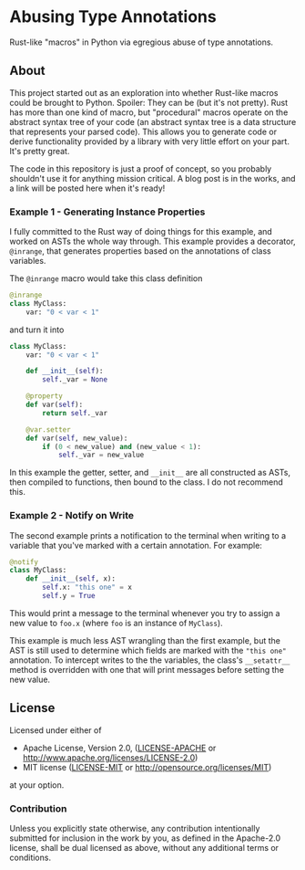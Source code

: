 # Abusing Type Annotations

Rust-like "macros" in Python via egregious abuse of type annotations.

## About

This project started out as an exploration into whether Rust-like macros could be brought to Python. Spoiler: They can be (but it's not pretty). Rust has more than one kind of macro, but "procedural" macros operate on the abstract syntax tree of your code (an abstract syntax tree is a data structure that represents your parsed code). This allows you to generate code or derive functionality provided by a library with very little effort on your part. It's pretty great.

The code in this repository is just a proof of concept, so you probably shouldn't use it for anything mission critical. A blog post is in the works, and a link will be posted here when it's ready!

### Example 1 - Generating Instance Properties
I fully committed to the Rust way of doing things for this example, and worked on ASTs the whole way through. This example provides a decorator, `@inrange`, that generates properties based on the annotations of class variables.

The `@inrange` macro would take this class definition
```python
@inrange
class MyClass:
    var: "0 < var < 1"
```
and turn it into
```python
class MyClass:
    var: "0 < var < 1"

    def __init__(self):
        self._var = None

    @property
    def var(self):
        return self._var

    @var.setter
    def var(self, new_value):
        if (0 < new_value) and (new_value < 1):
            self._var = new_value
```

In this example the getter, setter, and `__init__` are all constructed as ASTs, then compiled to functions, then bound to the class. I do not recommend this.

### Example 2 - Notify on Write
The second example prints a notification to the terminal when writing to a variable that you've marked with a certain annotation. For example:
```python
@notify
class MyClass:
    def __init__(self, x):
        self.x: "this one" = x
        self.y = True
```
This would print a message to the terminal whenever you try to assign a new value to `foo.x` (where `foo` is an instance of `MyClass`).

This example is much less AST wrangling than the first example, but the AST is still used to determine which fields are marked with the `"this one"` annotation. To intercept writes to the the variables, the class's `__setattr__` method is overridden with one that will print messages before setting the new value.

## License

Licensed under either of

 * Apache License, Version 2.0, ([LICENSE-APACHE](LICENSE-APACHE) or http://www.apache.org/licenses/LICENSE-2.0)
 * MIT license ([LICENSE-MIT](LICENSE-MIT) or http://opensource.org/licenses/MIT)

at your option.

### Contribution

Unless you explicitly state otherwise, any contribution intentionally
submitted for inclusion in the work by you, as defined in the Apache-2.0
license, shall be dual licensed as above, without any additional terms or
conditions.
